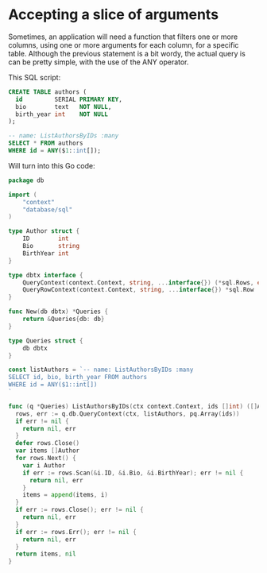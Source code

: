 # Accepting a slice of arguments
Sometimes, an application will need a function that filters one or more columns, using one or more arguments for each column, for a specific table.
Although the previous statement is a bit wordy, the actual query is can be pretty simple, with the use of the ANY operator.

This SQL script:
```sql
CREATE TABLE authors (
  id         SERIAL PRIMARY KEY,
  bio        text   NOT NULL,
  birth_year int    NOT NULL
);

-- name: ListAuthorsByIDs :many
SELECT * FROM authors
WHERE id = ANY($1::int[]);
```

Will turn into this Go code:
```go
package db

import (
	"context"
	"database/sql"
)

type Author struct {
	ID        int
	Bio       string
	BirthYear int
}

type dbtx interface {
	QueryContext(context.Context, string, ...interface{}) (*sql.Rows, error)
	QueryRowContext(context.Context, string, ...interface{}) *sql.Row
}

func New(db dbtx) *Queries {
	return &Queries{db: db}
}

type Queries struct {
	db dbtx
}

const listAuthors = `-- name: ListAuthorsByIDs :many
SELECT id, bio, birth_year FROM authors
WHERE id = ANY($1::int[])
`

func (q *Queries) ListAuthorsByIDs(ctx context.Context, ids []int) ([]Author, error) {
  rows, err := q.db.QueryContext(ctx, listAuthors, pq.Array(ids))
  if err != nil {
    return nil, err
  }
  defer rows.Close()
  var items []Author
  for rows.Next() {
    var i Author
    if err := rows.Scan(&i.ID, &i.Bio, &i.BirthYear); err != nil {
      return nil, err
    }
    items = append(items, i)
  }
  if err := rows.Close(); err != nil {
    return nil, err
  }
  if err := rows.Err(); err != nil {
    return nil, err
  }
  return items, nil
}
```
